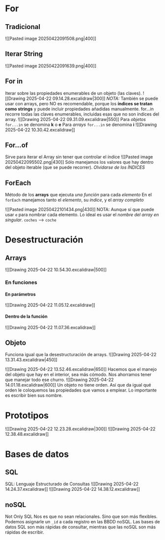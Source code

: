 # For
## Tradicional
![[Pasted image 20250422091508.png|400]]

## Iterar String
![[Pasted image 20250422091639.png|400]]

## For in
Iterar sobre las propiedades enumerables de un objeto (las claves).
![[Drawing 2025-04-22 09.14.28.excalidraw|300]]
*NOTA:* También se puede usar con arrays, pero NO es recomendable, porque los **índices se tratan como strings** y puede incluir propiedades añadidas manualmente.  for...in recorre todas las claves enumerables, incluidas esas que no son índices del  array.
![[Drawing 2025-04-22 09.31.09.excalidraw|550]]
Para *objetos* `for...in` se denomina **k** o **e** 
Para *arrays* `for...in` se denomina **i** 
![[Drawing 2025-04-22 10.30.42.excalidraw]]
## For...of
Sirve para iterar el Array sin tener que controlar el índice
![[Pasted image 20250422095502.png|430]]
Sólo manejamos los valores que hay dentro del objeto iterable (que se puede recorrer). *Olvidarse de los ÍNDICES*
## ForEach
Método de los **arrays** que ejecuta *una función* para cada *elemento*
En el `forEach` manejamos tanto el *elemento*, su *índice*, y el *array completo*

![[Pasted image 20250422101434.png|430]]
NOTA: Aunque sí que puede usar `e` para nombrar cada elemento. Lo ideal es usar el *nombre del array en singular*. `coches` --> `coche`
# Desestructuración
## Arrays
![[Drawing 2025-04-22 10.54.30.excalidraw|500]]

### En funciones
#### En parámetros
![[Drawing 2025-04-22 11.05.12.excalidraw]]
#### Dentro de la función
![[Drawing 2025-04-22 11.07.36.excalidraw]]

## Objeto
Funciona igual que la desestructuración de arrays.
![[Drawing 2025-04-22 13.31.43.excalidraw|450]]

![[Drawing 2025-04-22 13.52.46.excalidraw|650]]
Hacemos que el manejo del objeto que hay en el interior, sea más cómodo. Nos ahorramos tener que manejar todo ese churro.
![[Drawing 2025-04-22 14.01.18.excalidraw|600]]
Un objeto no tiene orden. Así que da igual qué orden le coloquemos las propiedades que vamos a emplear. Lo importante es escribir bien sus nombre.

# Prototipos
![[Drawing 2025-04-22 12.23.28.excalidraw|300]]
![[Drawing 2025-04-22 12.38.48.excalidraw]]

# Bases de datos
## SQL
SQL: Lenguaje Estructurado de Consultas
![[Drawing 2025-04-22 14.24.37.excalidraw]]
![[Drawing 2025-04-22 14.38.12.excalidraw]]
## noSQL
Not Only SQL
Nos es que no sean relacionales. Sino que son más flexibles. Podemos asignarle un `_id` a cada registro en las BBDD noSQL. 
Las bases de datos SQL son más rápidas de consultar, mientras que las noSQL son más rápidas de escribir.